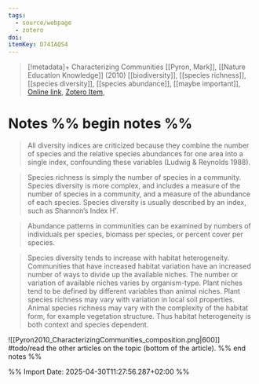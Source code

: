 ```yaml
---
tags:
  - source/webpage
  - zotero
doi: 
itemKey: D74IAQS4
---
```

>[!metadata]+
> Characterizing Communities
> [[Pyron, Mark]], 
> [[Nature Education Knowledge]] (2010)
> [[biodiversity]], [[species richness]], [[species diversity]], [[species abundance]], [[maybe important]], 
> [Online link](https://www.nature.com/scitable/knowledge/library/characterizing-communities-13241173/), [Zotero Item](zotero://select/library/items/D74IAQS4), 

# Notes %% begin notes %%

> All diversity indices are criticized because they combine the number of species and the relative species abundances for one area into a single index, confounding these variables (Ludwig & Reynolds 1988).

> Species richness is simply the number of species in a community. Species diversity is more complex, and includes a measure of the number of species in a community, and a measure of the abundance of each species. Species diversity is usually described by an index, such as Shannon’s Index H'.

> Abundance patterns in communities can be examined by numbers of individuals per species, biomass per species, or percent cover per species.

> Species diversity tends to increase with habitat heterogeneity. Communities that have increased habitat variation have an increased number of ways to divide up the available niches. The number or variation of available niches varies by organism-type. Plant niches tend to be defined by different variables than animal niches. Plant species richness may vary with variation in local soil properties. Animal species richness may vary with the complexity of the habitat form, for example vegetation structure. Thus habitat heterogeneity is both context and species dependent.

![[Pyron2010_CharacterizingCommunities_composition.png|600]]
#todo/read the other articles on the topic (bottom of the article).
%% end notes %%




%% Import Date: 2025-04-30T11:27:56.287+02:00 %%
